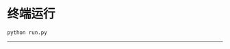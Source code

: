 # 终端运行

```shell
python run.py
```
************************************************************************************************************************************************************************************************************************************************************************************************************************************************************************************************************************************************************************************************************************************************************************************************************************************************************************************************************************************************************************************************************************************************************************************************************************************************************************************************************************************************************************************************************************************